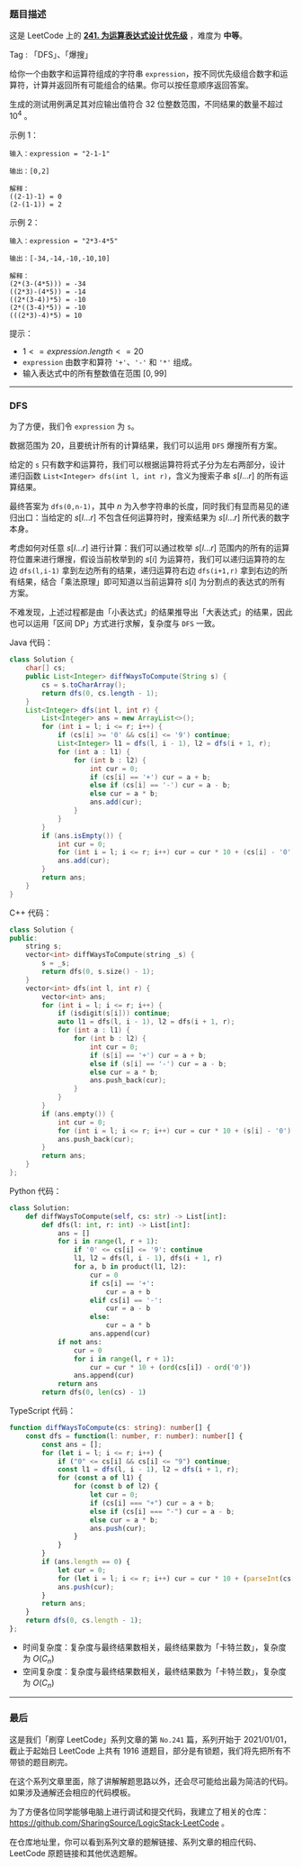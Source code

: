 ### 题目描述

这是 LeetCode 上的 **[241. 为运算表达式设计优先级](https://leetcode.cn/problems/different-ways-to-add-parentheses/solution/by-ac_oier-z07i/)** ，难度为 **中等**。

Tag : 「DFS」、「爆搜」



给你一个由数字和运算符组成的字符串 `expression`，按不同优先级组合数字和运算符，计算并返回所有可能组合的结果。你可以按任意顺序返回答案。

生成的测试用例满足其对应输出值符合 $32$ 位整数范围，不同结果的数量不超过 $10^4$ 。

示例 1：
```
输入：expression = "2-1-1"

输出：[0,2]

解释：
((2-1)-1) = 0 
(2-(1-1)) = 2
```
示例 2：
```
输入：expression = "2*3-4*5"

输出：[-34,-14,-10,-10,10]

解释：
(2*(3-(4*5))) = -34 
((2*3)-(4*5)) = -14 
((2*(3-4))*5) = -10 
(2*((3-4)*5)) = -10 
(((2*3)-4)*5) = 10
```

提示：
* $1 <= expression.length <= 20$
* `expression` 由数字和算符 `'+'`、`'-'` 和 `'*'` 组成。
* 输入表达式中的所有整数值在范围 $[0, 99]$

---

### DFS

为了方便，我们令 `expression` 为 `s`。

数据范围为 $20$，且要统计所有的计算结果，我们可以运用 `DFS` 爆搜所有方案。

给定的 `s` 只有数字和运算符，我们可以根据运算符将式子分为左右两部分，设计递归函数 `List<Integer> dfs(int l, int r)`，含义为搜索子串 $s[l...r]$ 的所有运算结果。

最终答案为 `dfs(0,n-1)`，其中 $n$ 为入参字符串的长度，同时我们有显而易见的递归出口：当给定的 $s[l...r]$ 不包含任何运算符时，搜索结果为 $s[l...r]$ 所代表的数字本身。

考虑如何对任意 $s[l...r]$ 进行计算：我们可以通过枚举 $s[l...r]$ 范围内的所有的运算符位置来进行爆搜，假设当前枚举到的 $s[i]$ 为运算符，我们可以递归运算符的左边 `dfs(l,i-1)` 拿到左边所有的结果，递归运算符右边 `dfs(i+1,r)` 拿到右边的所有结果，结合「乘法原理」即可知道以当前运算符 $s[i]$ 为分割点的表达式的所有方案。

不难发现，上述过程都是由「小表达式」的结果推导出「大表达式」的结果，因此也可以运用「区间 DP」方式进行求解，复杂度与 `DFS` 一致。

Java 代码：
```Java
class Solution {
    char[] cs;
    public List<Integer> diffWaysToCompute(String s) {
        cs = s.toCharArray();
        return dfs(0, cs.length - 1);
    }
    List<Integer> dfs(int l, int r) {
        List<Integer> ans = new ArrayList<>();
        for (int i = l; i <= r; i++) {
            if (cs[i] >= '0' && cs[i] <= '9') continue;
            List<Integer> l1 = dfs(l, i - 1), l2 = dfs(i + 1, r);
            for (int a : l1) {
                for (int b : l2) {
                    int cur = 0;
                    if (cs[i] == '+') cur = a + b;
                    else if (cs[i] == '-') cur = a - b;
                    else cur = a * b;
                    ans.add(cur);
                }
            }
        }
        if (ans.isEmpty()) {
            int cur = 0;
            for (int i = l; i <= r; i++) cur = cur * 10 + (cs[i] - '0');
            ans.add(cur);
        }
        return ans;
    }
}
```
C++ 代码：
```C++
class Solution {
public:
    string s;
    vector<int> diffWaysToCompute(string _s) {
        s = _s;
        return dfs(0, s.size() - 1);
    }
    vector<int> dfs(int l, int r) {
        vector<int> ans;
        for (int i = l; i <= r; i++) {
            if (isdigit(s[i])) continue; 
            auto l1 = dfs(l, i - 1), l2 = dfs(i + 1, r);
            for (int a : l1) {
                for (int b : l2) {
                    int cur = 0;
                    if (s[i] == '+') cur = a + b;
                    else if (s[i] == '-') cur = a - b;
                    else cur = a * b;
                    ans.push_back(cur);
                }
            }
        }
        if (ans.empty()) {
            int cur = 0;
            for (int i = l; i <= r; i++) cur = cur * 10 + (s[i] - '0');
            ans.push_back(cur);
        }
        return ans;
    }
};
```
Python 代码：
```Python
class Solution:
    def diffWaysToCompute(self, cs: str) -> List[int]:        
        def dfs(l: int, r: int) -> List[int]:
            ans = []
            for i in range(l, r + 1):
                if '0' <= cs[i] <= '9': continue
                l1, l2 = dfs(l, i - 1), dfs(i + 1, r)
                for a, b in product(l1, l2):
                    cur = 0
                    if cs[i] == '+':
                        cur = a + b
                    elif cs[i] == '-':
                        cur = a - b
                    else:
                        cur = a * b
                    ans.append(cur)
            if not ans:
                cur = 0
                for i in range(l, r + 1):
                    cur = cur * 10 + (ord(cs[i]) - ord('0'))
                ans.append(cur)
            return ans
        return dfs(0, len(cs) - 1)
```
TypeScript 代码：
```TypeScript
function diffWaysToCompute(cs: string): number[] {
    const dfs = function(l: number, r: number): number[] {
        const ans = [];
        for (let i = l; i <= r; i++) {
            if ("0" <= cs[i] && cs[i] <= "9") continue;
            const l1 = dfs(l, i - 1), l2 = dfs(i + 1, r);
            for (const a of l1) {
                for (const b of l2) {
                    let cur = 0;
                    if (cs[i] === "+") cur = a + b;
                    else if (cs[i] === "-") cur = a - b;
                    else cur = a * b;
                    ans.push(cur);
                }
            }
        }
        if (ans.length == 0) {
            let cur = 0;
            for (let i = l; i <= r; i++) cur = cur * 10 + (parseInt(cs[i]) - 0);
            ans.push(cur);
        }
        return ans;
    }
    return dfs(0, cs.length - 1);
};
```
* 时间复杂度：复杂度与最终结果数相关，最终结果数为「卡特兰数」，复杂度为 $O(C_{n})$
* 空间复杂度：复杂度与最终结果数相关，最终结果数为「卡特兰数」，复杂度为 $O(C_{n})$

---

### 最后

这是我们「刷穿 LeetCode」系列文章的第 `No.241` 篇，系列开始于 2021/01/01，截止于起始日 LeetCode 上共有 1916 道题目，部分是有锁题，我们将先把所有不带锁的题目刷完。

在这个系列文章里面，除了讲解解题思路以外，还会尽可能给出最为简洁的代码。如果涉及通解还会相应的代码模板。

为了方便各位同学能够电脑上进行调试和提交代码，我建立了相关的仓库：https://github.com/SharingSource/LogicStack-LeetCode 。

在仓库地址里，你可以看到系列文章的题解链接、系列文章的相应代码、LeetCode 原题链接和其他优选题解。


